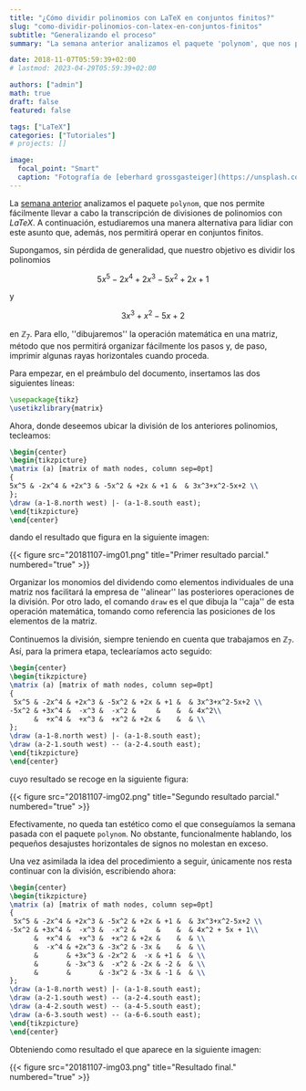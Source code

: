 ```yaml
---
title: "¿Cómo dividir polinomios con LaTeX en conjuntos finitos?"
slug: "como-dividir-polinomios-con-latex-en-conjuntos-finitos"
subtitle: "Generalizando el proceso"
summary: "La semana anterior analizamos el paquete 'polynom', que nos permite fácilmente llevar a cabo la transcripción de divisiones de polinomios con LaTeX. A continuación, estudiaremos una manera alternativa para lidiar con este asunto que, además, nos permitirá operar en conjuntos finitos."

date: 2018-11-07T05:59:39+02:00
# lastmod: 2023-04-29T05:59:39+02:00

authors: ["admin"]
math: true
draft: false
featured: false

tags: ["LaTeX"]
categories: ["Tutoriales"]
# projects: []

image:
  focal_point: "Smart"
  caption: "Fotografía de [eberhard grossgasteiger](https://unsplash.com/@eberhardgross), disponible en [Unsplash](https://unsplash.com)."
---
```


La [semana anterior](/2018/10/31/como-dividir-polinomios-con-latex/) analizamos el paquete `polynom`, que nos permite fácilmente llevar a cabo la transcripción de divisiones de polinomios con *LaTeX*. A continuación, estudiaremos una manera alternativa para lidiar con este asunto que, además, nos permitirá operar en conjuntos finitos.

Supongamos, sin pérdida de generalidad, que nuestro objetivo es dividir los polinomios 

$$
5x^5 - 2x^4 + 2x^3 - 5x^2 + 2x + 1
$$ 

y 

$$
3x^3 + x^2 - 5x + 2
$$ 

en $\mathbb{Z}_7$. Para ello, ''dibujaremos'' la operación matemática en una matriz, método que nos permitirá organizar fácilmente los pasos y, de paso, imprimir algunas rayas horizontales cuando proceda.

Para empezar, en el preámbulo del documento, insertamos las dos siguientes líneas:

```tex
\usepackage{tikz}
\usetikzlibrary{matrix}
```

Ahora, donde deseemos ubicar la división de los anteriores polinomios, tecleamos:

```tex
\begin{center}
\begin{tikzpicture}
\matrix (a) [matrix of math nodes, column sep=0pt]
{
5x^5 & -2x^4 & +2x^3 & -5x^2 & +2x & +1 &  & 3x^3+x^2-5x+2 \\
};
\draw (a-1-8.north west) |- (a-1-8.south east);
\end{tikzpicture}
\end{center}
```

dando el resultado que figura en la siguiente imagen:

{{< figure src="20181107-img01.png" title="Primer resultado parcial." numbered="true" >}}

Organizar los monomios del dividendo como elementos individuales de una matriz nos facilitará la empresa de ''alinear'' las posteriores operaciones de la división. Por otro lado, el comando `draw` es el que dibuja la ''caja'' de esta operación matemática, tomando como referencia las posiciones de los elementos de la matriz.

Continuemos la división, siempre teniendo en cuenta que trabajamos en $\mathbb{Z}_7$. Así, para la primera etapa, teclearíamos acto seguido:

```tex
\begin{center}
\begin{tikzpicture}
\matrix (a) [matrix of math nodes, column sep=0pt]
{
 5x^5 & -2x^4 & +2x^3 & -5x^2 & +2x & +1 &  & 3x^3+x^2-5x+2 \\
-5x^2 & +3x^4 &  -x^3 &  -x^2 &     &    &  & 4x^2\\
      &  +x^4 &  +x^3 &  +x^2 & +2x &    &  & \\
};
\draw (a-1-8.north west) |- (a-1-8.south east);
\draw (a-2-1.south west) -- (a-2-4.south east);
\end{tikzpicture}
\end{center}
```

cuyo resultado se recoge en la siguiente figura:

{{< figure src="20181107-img02.png" title="Segundo resultado parcial." numbered="true" >}}

Efectivamente, no queda tan estético como el que conseguíamos la semana pasada con el paquete `polynom`. No obstante, funcionalmente hablando, los pequeños desajustes horizontales de signos no molestan en exceso.

Una vez asimilada la idea del procedimiento a seguir, únicamente nos resta continuar con la división, escribiendo ahora:

```tex
\begin{center}
\begin{tikzpicture}
\matrix (a) [matrix of math nodes, column sep=0pt]
{
 5x^5 & -2x^4 & +2x^3 & -5x^2 & +2x & +1 &  & 3x^3+x^2-5x+2 \\
-5x^2 & +3x^4 &  -x^3 &  -x^2 &     &    &  & 4x^2 + 5x + 1\\
      &  +x^4 &  +x^3 &  +x^2 & +2x &    &  & \\
      &  -x^4 & +2x^3 & -3x^2 & -3x &    &  & \\
      &       & +3x^3 & -2x^2 &  -x & +1 &  & \\
      &       & -3x^3 &  -x^2 & -2x & -2 &  & \\
      &       &       & -3x^2 & -3x & -1 &  & \\
};
\draw (a-1-8.north west) |- (a-1-8.south east);
\draw (a-2-1.south west) -- (a-2-4.south east);
\draw (a-4-2.south west) -- (a-4-5.south east);
\draw (a-6-3.south west) -- (a-6-6.south east);
\end{tikzpicture}
\end{center}
```

Obteniendo como resultado el que aparece en la siguiente imagen:

{{< figure src="20181107-img03.png" title="Resultado final." numbered="true" >}}
